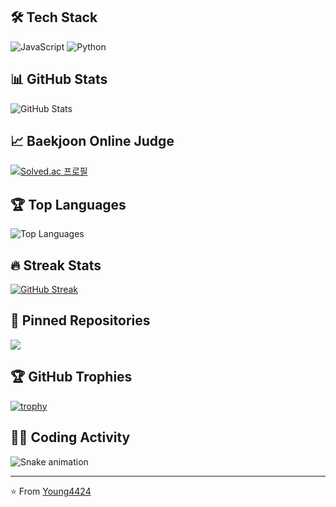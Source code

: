 
## 🛠 Tech Stack
![JavaScript](https://img.shields.io/badge/-JavaScript-F7DF1E?style=flat-square&logo=javascript&logoColor=black)
![Python](https://img.shields.io/badge/-Python-3776AB?style=flat-square&logo=Python&logoColor=white)
<!-- 더 많은 기술 스택 배지는 https://github.com/Ileriayo/markdown-badges 참고 -->

## 📊 GitHub Stats
![GitHub Stats](https://github-readme-stats.vercel.app/api?username=Young4424&show_icons=true&theme=radical)

## 📈 Baekjoon Online Judge

[![Solved.ac 프로필](http://mazassumnida.wtf/api/pastel/generate_badge?boj=rladydgnj)](https://solved.ac/rladydgnj)

## 🏆 Top Languages
![Top Languages](https://github-readme-stats.vercel.app/api/top-langs/?username=Young4424&layout=compact&theme=radical)

## 🔥 Streak Stats
[![GitHub Streak](https://github-readme-streak-stats.herokuapp.com/?user=Young4424&theme=dark)](https://git.io/streak-stats)

## 📌 Pinned Repositories
<a href="https://github.com/Young4424/Recipic_final_presentation">
  <img align="center" src="https://github-readme-stats.vercel.app/api/pin/?username=Young4424&Recipic_final_presentation&theme=radical" />
</a>



## 🏆 GitHub Trophies
[![trophy](https://github-profile-trophy.vercel.app/?username=Young4424&theme=onedark)](https://github.com/ryo-ma/github-profile-trophy)

## 👨‍💻 Coding Activity
<!--START_SECTION:waka-->
<!--END_SECTION:waka-->



<!-- 사용자 지정 그래프 -->
![Snake animation](https://github.com/Young4424/Young4424/blob/output/github-contribution-grid-snake.svg)

---
⭐️ From [Young4424](https://github.com/Young4424)
